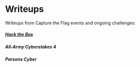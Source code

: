 # Writeups
Writeups from Capture the Flag events and ongoing challenges:

##### [Hack the Box]()
##### All-Army Cyberstakes 4
##### Parsons Cyber 
